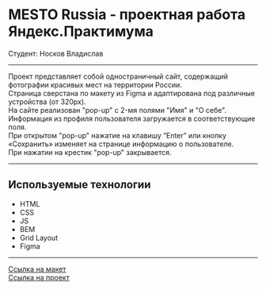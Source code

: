 # MESTO Russia - проектная работа Яндекс.Практимума 
Cтудент: Носков Владислав

____________________________________________________________________________

Проект представляет собой одностраничный сайт, содержащий фотографии красивых мест на территории России. <br/>
Страница сверстана по макету из Figma и адаптирована под различные устройства (от 320px).<br/>
На сайте реализован "pop-up" c 2-мя полями "Имя" и "О себе". Информация из профиля пользователя
загружается в соответствующие поля.<br/>
При открытом "pop-up" нажатие на клавишу “Enter” или кнопку «Сохранить» изменяет на странице информацию
о пользователе.<br/>
При нажатии на крестик "pop-up" закрывается.
____________________________________________________________________________

## Используемые технологии
* HTML
* CSS
* JS
* BEM
* Grid Layout
* Figma

____________________________________________________________________________

[Ссылка на макет](https://www.figma.com/file/2cn9N9jSkmxD84oJik7xL7/JavaScript.-Sprint-4?node-id=0%3A1)
<br />
[Ссылка на проект](https://noskovvladislav.github.io/mesto/index.html)
